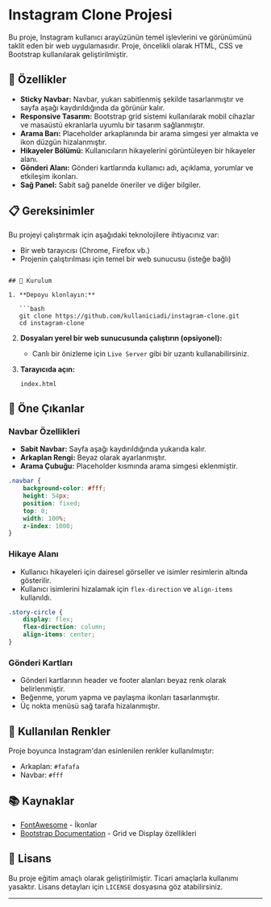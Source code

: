 # Instagram Clone Projesi

Bu proje, Instagram kullanıcı arayüzünün temel işlevlerini ve görünümünü taklit eden bir web uygulamasıdır. Proje, öncelikli olarak HTML, CSS ve Bootstrap kullanılarak geliştirilmiştir.

## 🚀 Özellikler

- **Sticky Navbar:** Navbar, yukarı sabitlenmiş şekilde tasarlanmıştır ve sayfa aşağı kaydırıldığında da görünür kalır.
- **Responsive Tasarım:** Bootstrap grid sistemi kullanılarak mobil cihazlar ve masaüstü ekranlarla uyumlu bir tasarım sağlanmıştır.
- **Arama Barı:** Placeholder arkaplanında bir arama simgesi yer almakta ve ikon düzgün hizalanmıştır.
- **Hikayeler Bölümü:** Kullanıcıların hikayelerini görüntüleyen bir hikayeler alanı.
- **Gönderi Alanı:** Gönderi kartlarında kullanıcı adı, açıklama, yorumlar ve etkileşim ikonları.
- **Sağ Panel:** Sabit sağ panelde öneriler ve diğer bilgiler.

## 📋 Gereksinimler

Bu projeyi çalıştırmak için aşağıdaki teknolojilere ihtiyacınız var:

- Bir web tarayıcısı (Chrome, Firefox vb.)
- Projenin çalıştırılması için temel bir web sunucusu (isteğe bağlı)

```

## 🔧 Kurulum

1. **Depoyu klonlayın:**

   ```bash
   git clone https://github.com/kullaniciadi/instagram-clone.git
   cd instagram-clone
   ```

2. **Dosyaları yerel bir web sunucusunda çalıştırın (opsiyonel):**

   - Canlı bir önizleme için `Live Server` gibi bir uzantı kullanabilirsiniz.

3. **Tarayıcıda açın:**

   ```
   index.html
   ```

## 🌟 Öne Çıkanlar

### Navbar Özellikleri

- **Sabit Navbar:** Sayfa aşağı kaydırıldığında yukarıda kalır.
- **Arkaplan Rengi:** Beyaz olarak ayarlanmıştır.
- **Arama Çubuğu:** Placeholder kısmında arama simgesi eklenmiştir.

```css
.navbar {
    background-color: #fff;
    height: 54px;
    position: fixed;
    top: 0;
    width: 100%;
    z-index: 1000;
}
```

### Hikaye Alanı

- Kullanıcı hikayeleri için dairesel görseller ve isimler resimlerin altında gösterilir.
- Kullanıcı isimlerini hizalamak için `flex-direction` ve `align-items` kullanıldı.

```css
.story-circle {
    display: flex;
    flex-direction: column;
    align-items: center;
}
```

### Gönderi Kartları

- Gönderi kartlarının header ve footer alanları beyaz renk olarak belirlenmiştir.
- Beğenme, yorum yapma ve paylaşma ikonları tasarlanmıştır.
- Üç nokta menüsü sağ tarafa hizalanmıştır.

## 🎨 Kullanılan Renkler

Proje boyunca Instagram'dan esinlenilen renkler kullanılmıştır:

- Arkaplan: `#fafafa`
- Navbar: `#fff`

## 📚 Kaynaklar

- [FontAwesome](https://fontawesome.com/) - İkonlar
- [Bootstrap Documentation](https://getbootstrap.com/) - Grid ve Display özellikleri

## 📜 Lisans

Bu proje eğitim amaçlı olarak geliştirilmiştir. Ticari amaçlarla kullanımı yasaktır. Lisans detayları için `LICENSE` dosyasına göz atabilirsiniz.

---

